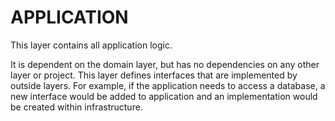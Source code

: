 # APPLICATION

This layer contains all application logic. 

It is dependent on the domain layer, but has no dependencies on any other layer or project. This layer defines interfaces that are implemented by outside layers. For example, if the application needs to access a database, a new interface would be added to application and an implementation would be created within  infrastructure.